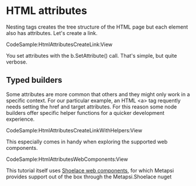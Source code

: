 # HTML attributes

Nesting tags creates the tree structure of the HTML page but each element also has attributes. 
Let's create a link.

CodeSample:HtmlAttributesCreateLink:View

You set attributes with the <span class="inline-code">b.SetAttribute()</span> call. That's simple, but quite verbose.

## Typed builders

Some attributes are more common that others and they might only work in a specific context. For our particular example, an HTML <span class='inline-code'>&lt;a&gt;</span> tag requently needs setting the <span class='inline-code'>href</span> and <span class='inline-code'>target</span> attributes. For this reason some node builders offer specific helper functions for a quicker development experience.


CodeSample:HtmlAttributesCreateLinkWithHelpers:View

This especially comes in handy when exploring the supported web components.

CodeSample:HtmlAttributesWebComponents:View

<div class="block-note">This tutorial itself uses <a href="https://shoelace.style" target="_blank">Shoelace web components</a>, for which Metapsi provides support out of the box through the Metapsi.Shoelace nuget</div>